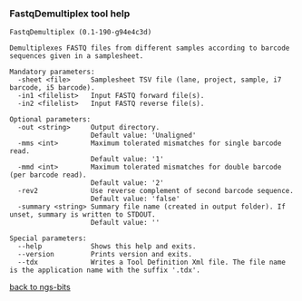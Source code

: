 ### FastqDemultiplex tool help
	FastqDemultiplex (0.1-190-g94e4c3d)
	
	Demultiplexes FASTQ files from different samples according to barcode sequences given in a samplesheet.
	
	Mandatory parameters:
	  -sheet <file>     Samplesheet TSV file (lane, project, sample, i7 barcode, i5 barcode).
	  -in1 <filelist>   Input FASTQ forward file(s).
	  -in2 <filelist>   Input FASTQ reverse file(s).
	
	Optional parameters:
	  -out <string>     Output directory.
	                    Default value: 'Unaligned'
	  -mms <int>        Maximum tolerated mismatches for single barcode read.
	                    Default value: '1'
	  -mmd <int>        Maximum tolerated mismatches for double barcode (per barcode read).
	                    Default value: '2'
	  -rev2             Use reverse complement of second barcode sequence.
	                    Default value: 'false'
	  -summary <string> Summary file name (created in output folder). If unset, summary is written to STDOUT.
	                    Default value: ''
	
	Special parameters:
	  --help            Shows this help and exits.
	  --version         Prints version and exits.
	  --tdx             Writes a Tool Definition Xml file. The file name is the application name with the suffix '.tdx'.
	
[back to ngs-bits](https://github.com/marc-sturm/ngs-bits)